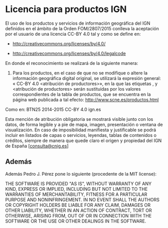 #  Licencia para productos IGN


El uso de los productos y servicios de información geográfica del IGN definidos en el
ámbito de la Orden FOM/2807/2015 conlleva la aceptación por el usuario de una licencia CC-BY 4.0
tal y como se define en:

- http://creativecommons.org/licenses/by/4.0/

- http://creativecommons.org/licenses/by/4.0/legalcode

En donde el reconocimiento se realizará de la siguiente manera:

1. Para los productos, en el caso de que no se modifique o altere la información geográfica digital original, se utilizará la expresión general: «<identificador del producto> <fecha> CC-BY 4.0 <atribución de productores>», en la que las etiquetas <identificador del producto>, <fecha> y <atribución de productores> serán sustituidas por los valores correspondientes de la tabla de productos, que se encuentra en la página web publicada a tal efecto: http://www.scne.es/productos.html

Como en:  BTN25 2014-2015 CC-BY 4.0 ign.es

Esta mención de atribución obligatoria se mostrará visible junto con los datos, de forma legible y a pie de mapa, imagen, presentación o ventana de visualización. En caso de imposibilidad manifiesta y justificable se podrá incluir en listados de capas o servicios, leyendas, tablas de contenidos o créditos, siempre de manera que quede claro el origen y propiedad del IGN de España [consulta@cnig.es]


## Además

Además Pedro J. Pérez pone lo siguiente (procedente de la MIT license):

THE SOFTWARE IS PROVIDED "AS IS", WITHOUT WARRANTY OF ANY KIND, EXPRESS OR IMPLIED, INCLUDING BUT NOT LIMITED TO THE WARRANTIES OF MERCHANTABILITY, FITNESS FOR A PARTICULAR PURPOSE AND NONINFRINGEMENT. IN NO EVENT SHALL THE AUTHORS OR COPYRIGHT HOLDERS BE LIABLE FOR ANY CLAIM, DAMAGES OR OTHER LIABILITY, WHETHER IN AN ACTION OF CONTRACT, TORT OR OTHERWISE, ARISING FROM, OUT OF OR IN CONNECTION WITH THE SOFTWARE OR THE USE OR OTHER DEALINGS IN THE SOFTWARE.
